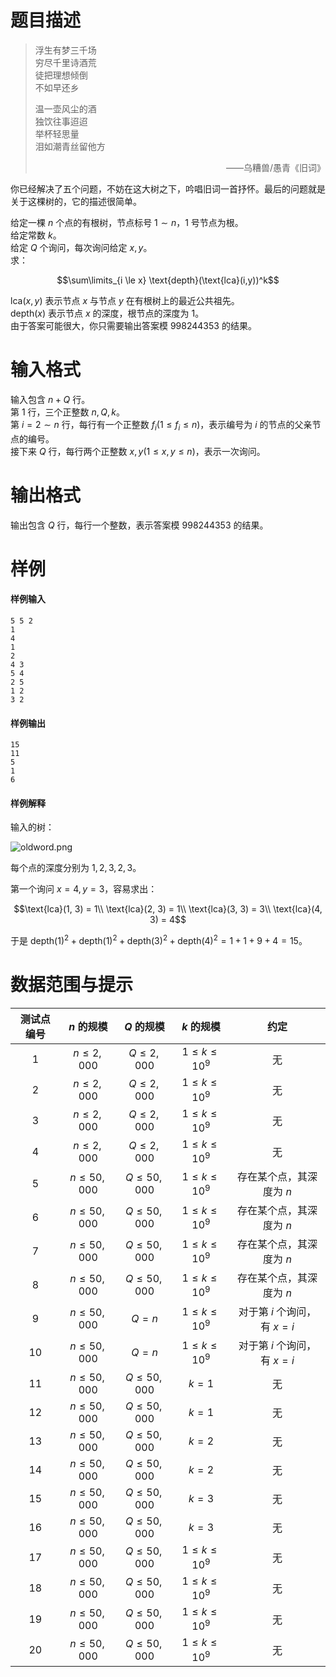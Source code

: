 
# 题目描述

> 浮生有梦三千场  
> 穷尽千里诗酒荒  
> 徒把理想倾倒  
> 不如早还乡
>
> 温一壶风尘的酒  
> 独饮往事迢迢  
> 举杯轻思量  
> 泪如潮青丝留他方
>
> <p style="text-align: right; ">——乌糟兽/愚青《旧词》</p>

你已经解决了五个问题，不妨在这大树之下，吟唱旧词一首抒怀。最后的问题就是关于这棵树的，它的描述很简单。

给定一棵 $n$ 个点的有根树，节点标号 $1 \sim n$，$1$ 号节点为根。  
给定常数 $k$。  
给定 $Q$ 个询问，每次询问给定 $x,y$。  
求：

$$\sum\limits_{i \le x} \text{depth}(\text{lca}(i,y))^k$$

$\text{lca}(x,y)$ 表示节点 $x$ 与节点 $y$ 在有根树上的最近公共祖先。  
$\text{depth}(x)$ 表示节点 $x$ 的深度，根节点的深度为 $1$。  
由于答案可能很大，你只需要输出答案模 $998244353$ 的结果。


# 输入格式

输入包含 $n+Q$ 行。  
第 $1$ 行，三个正整数 $n,Q,k$。  
第 $i = 2 \sim n$ 行，每行有一个正整数 $f_i(1 \le f_i \le n)$，表示编号为 $i$ 的节点的父亲节点的编号。  
接下来 $Q$ 行，每行两个正整数 $x,y(1 \le x,y \le n)$，表示一次询问。

# 输出格式

输出包含 $Q$ 行，每行一个整数，表示答案模 $998244353$ 的结果。

# 样例

#### 样例输入
```plain
5 5 2
1
4
1
2
4 3
5 4
2 5
1 2
3 2
```

#### 样例输出
```plain
15
11
5
1
6
```

#### 样例解释
输入的树：

![oldword.png](source/loj/3088/img/aHR0cHM6Ly9sb2otaW1nLnVweXVuLm1lbmNpLm1lbXNldDAuY24vMjAxOS8wNC8xNS81Y2I0OGEyMmEyZTZjLnBuZw==.png)

每个点的深度分别为 $1,2,3,2,3$。

第一个询问 $x = 4,y = 3$，容易求出：  

$$\text{lca}(1, 3) = 1\\
\text{lca}(2, 3) = 1\\
\text{lca}(3, 3) = 3\\
\text{lca}(4, 3) = 4$$

于是 $\text{depth}(1)^2+\text{depth}(1)^2+\text{depth}(3)^2+\text{depth}(4)^2 = 1+1+9+4 = 15$。

# 数据范围与提示

|测试点编号|$n$ 的规模|$Q$ 的规模|$k$ 的规模|约定|
|:-:|:-:|:-:|:-:|:-:|
|$1$|$n \le 2,000$|$Q \le 2,000$|$1 \le k \le 10^9$|无|
|$2$|$n \le 2,000$|$Q \le 2,000$|$1 \le k \le 10^9$|无|
|$3$|$n \le 2,000$|$Q \le 2,000$|$1 \le k \le 10^9$|无|
|$4$|$n \le 2,000$|$Q \le 2,000$|$1 \le k \le 10^9$|无|
|$5$|$n \le 50,000$|$Q \le 50,000$|$1 \le k \le 10^9$|存在某个点，其深度为 $n$|
|$6$|$n \le 50,000$|$Q \le 50,000$|$1 \le k \le 10^9$|存在某个点，其深度为 $n$|
|$7$|$n \le 50,000$|$Q \le 50,000$|$1 \le k \le 10^9$|存在某个点，其深度为 $n$|
|$8$|$n \le 50,000$|$Q \le 50,000$|$1 \le k \le 10^9$|存在某个点，其深度为 $n$|
|$9$|$n \le 50,000$|$Q = n$|$1 \le k \le 10^9$|对于第 $i$ 个询问，有 $x = i$|
|$10$|$n \le 50,000$|$Q = n$|$1 \le k \le 10^9$|对于第 $i$ 个询问，有 $x = i$|
|$11$|$n \le 50,000$|$Q \le 50,000$|$k = 1$|无|
|$12$|$n \le 50,000$|$Q \le 50,000$|$k = 1$|无|
|$13$|$n \le 50,000$|$Q \le 50,000$|$k = 2$|无|
|$14$|$n \le 50,000$|$Q \le 50,000$|$k = 2$|无|
|$15$|$n \le 50,000$|$Q \le 50,000$|$k = 3$|无|
|$16$|$n \le 50,000$|$Q \le 50,000$|$k = 3$|无|
|$17$|$n \le 50,000$|$Q \le 50,000$|$1 \le k \le 10^9$|无|
|$18$|$n \le 50,000$|$Q \le 50,000$|$1 \le k \le 10^9$|无|
|$19$|$n \le 50,000$|$Q \le 50,000$|$1 \le k \le 10^9$|无|
|$20$|$n \le 50,000$|$Q \le 50,000$|$1 \le k \le 10^9$|无|

